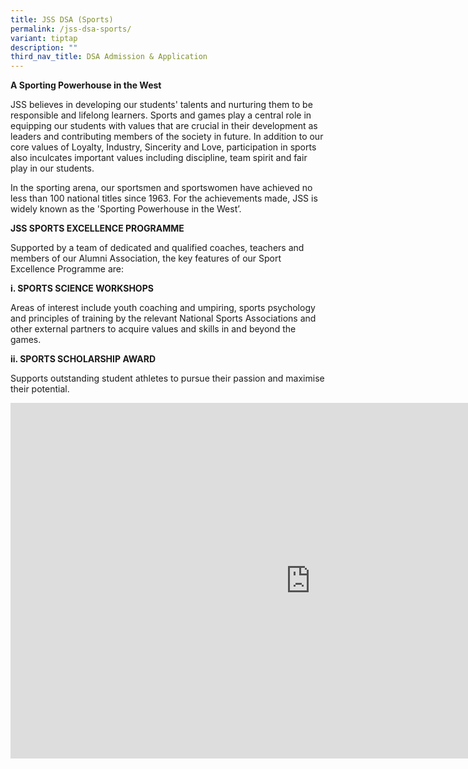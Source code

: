 ```yaml
---
title: JSS DSA (Sports)
permalink: /jss-dsa-sports/
variant: tiptap
description: ""
third_nav_title: DSA Admission & Application
---
```

<p><strong>A Sporting Powerhouse in the West</strong>
</p>
<p>JSS believes in developing our students' talents and nurturing them to
be responsible and lifelong learners. Sports and games play a central role
in equipping our students with values that are crucial in their development
as leaders and contributing members of the society in future. In addition
to our core values of Loyalty, Industry, Sincerity and Love, participation
in sports also inculcates important values including discipline, team spirit
and fair play in our students.</p>
<p>In the sporting arena, our sportsmen and sportswomen have achieved no
less than 100 national titles since 1963. For the achievements made, JSS
is widely known as the 'Sporting Powerhouse in the West’.</p>
<p><strong>JSS SPORTS EXCELLENCE PROGRAMME</strong>
</p>
<p>Supported by a team of dedicated and qualified coaches, teachers and members
of our Alumni Association, the key features of our Sport Excellence Programme
are:</p>
<p><strong>i. SPORTS SCIENCE WORKSHOPS</strong>
</p>
<p>Areas of interest include youth coaching and umpiring, sports psychology
and principles of training by the relevant National Sports Associations
and other external partners to acquire values and skills in and beyond
the games.</p>
<p><strong>ii. SPORTS SCHOLARSHIP AWARD</strong>
</p>
<p>Supports outstanding student athletes to pursue their passion and maximise
their potential.</p>
<div class="iframe-wrapper">
<iframe height="569" width="960" allowfullscreen="true" frameborder="0" src="https://docs.google.com/presentation/d/e/2PACX-1vRC7ON9fdt57ZhRmwp4smL0qsS8uYFl33IrJxrz-7HMy77M8G53jT-vQwHd-cIYtQ/embed?start=true&amp;loop=true&amp;delayms=3000"></iframe>
</div>
<p></p>
